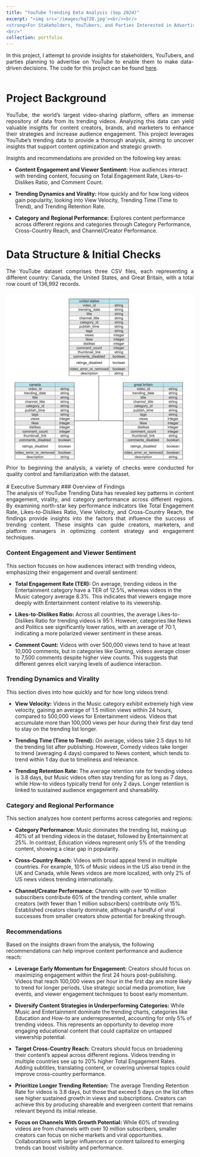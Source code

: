 ```yaml
---
title: "YouTube Trending Data Analysis (Sep 2024)"
excerpt: "<img src='/images/hq720.jpg'><br/><br/>
<strong>For Stakeholders, YouTubers, and Parties Interested in Advertising<strong>
<br/>"
collection: portfolio
---
```

<div style="text-align: justify;">
In this project, I attempt to provide insights for stakeholders, YouTubers, and parties planning to advertise on YouTube to enable them to make data-driven decisions. The code for this project can be found <a href = "https://github.com/ShawnGabriel/YouTube-Trending-Data-Analysis">here</a>.
</div>
<br/>

# Project Background
<div style="text-align: justify;">
YouTube, the world’s largest video-sharing platform, offers an immense repository of data from its trending videos. Analyzing this data can yield valuable insights for content creators, brands, and marketers to enhance their strategies and increase audience engagement. This project leverages YouTube’s trending data to provide a thorough analysis, aiming to uncover insights that support content optimization and strategic growth.

Insights and recommendations are provided on the following key areas:
</div>

- **Content Engagement and Viewer Sentiment:** How audiences interact with trending content, focusing on Total Engagement Rate, Likes-to-Dislikes Ratio, and Comment Count.
  
- **Trending Dynamics and Virality:** How quickly and for how long videos gain popularity, looking into View Velocity, Trending Time (Time to Trend), and Trending Retention Rate.
  
- **Category and Regional Performance:** Explores content performance across different regions and categories through Category Performance, Cross-Country Reach, and Channel/Creator Performance.

# Data Structure & Initial Checks
<div style="text-align: justify;">
The YouTube dataset comprises three CSV files, each representing a different country: Canada, the United States, and Great Britain, with a total row count of 136,992 records.
</div>
<br/>
<img src='/images/Screenshot 2024-12-04 at 14.26.04.png'>
<br/>
<div style="text-align: justify;">
Prior to beginning the analysis, a variety of checks were conducted for quality control and familiarization with the dataset.
</div>
<br/>
# Executive Summary
### Overview of Findings
<div style="text-align: justify;">
The analysis of YouTube Trending Data has revealed key patterns in content engagement, virality, and category performance across different regions. By examining north-star key performance indicators like Total Engagement Rate, Likes-to-Dislikes Ratio, View Velocity, and Cross-Country Reach, the findings provide insights into the factors that influence the success of trending content. These insights can guide creators, marketers, and platform managers in optimizing content strategy and engagement techniques.
</div>

### Content Engagement and Viewer Sentiment
This section focuses on how audiences interact with trending videos, emphasizing their engagement and overall sentiment:
- **Total Engagement Rate (TER):** On average, trending videos in the Entertainment category have a TER of 12.5%, whereas videos in the Music category average 8.3%. This indicates that viewers engage more deeply with Entertainment content relative to its viewership.
  
- **Likes-to-Dislikes Ratio:** Across all countries, the average Likes-to-Dislikes Ratio for trending videos is 95:1. However, categories like News and Politics see significantly lower ratios, with an average of 70:1, indicating a more polarized viewer sentiment in these areas.
  
- **Comment Count:** Videos with over 500,000 views tend to have at least 10,000 comments, but in categories like Gaming, videos average closer to 7,500 comments despite higher view counts. This suggests that different genres elicit varying levels of audience interaction.

### Trending Dynamics and Virality
This section dives into how quickly and for how long videos trend:
- **View Velocity:** Videos in the Music category exhibit extremely high view velocity, gaining an average of 1.5 million views within 24 hours, compared to 500,000 views for Entertainment videos. Videos that accumulate more than 100,000 views per hour during their first day tend to stay on the trending list longer.
  
- **Trending Time (Time to Trend):** On average, videos take 2.5 days to hit the trending list after publishing. However, Comedy videos take longer to trend (averaging 4 days) compared to News content, which tends to trend within 1 day due to timeliness and relevance.
  
- **Trending Retention Rate:** The average retention rate for trending videos is 3.8 days, but Music videos often stay trending for as long as 7 days, while How-to videos typically trend for only 2 days. Longer retention is linked to sustained audience engagement and shareability.

### Category and Regional Performance
This section analyzes how content performs across categories and regions:
- **Category Performance:** Music dominates the trending list, making up 40% of all trending videos in the dataset, followed by Entertainment at 25%. In contrast, Education videos represent only 5% of the trending content, showing a clear gap in popularity.
  
- **Cross-Country Reach:** Videos with broad appeal trend in multiple countries. For example, 10% of Music videos in the US also trend in the UK and Canada, while News videos are more localized, with only 2% of US news videos trending internationally.
  
- **Channel/Creator Performance:** Channels with over 10 million subscribers contribute 60% of the trending content, while smaller creators (with fewer than 1 million subscribers) contribute only 15%. Established creators clearly dominate, although a handful of viral successes from smaller creators show potential for breaking through.

### Recommendations
Based on the insights drawn from the analysis, the following recommendations can help improve content performance and audience reach:
- **Leverage Early Momentum for Engagement:** Creators should focus on maximizing engagement within the first 24 hours post-publishing. Videos that reach 100,000 views per hour in the first day are more likely to trend for longer periods. Use strategic social media promotion, live events, and viewer engagement techniques to boost early momentum.
  
- **Diversify Content Strategies in Underperforming Categories:** While Music and Entertainment dominate the trending charts, categories like Education and How-to are underrepresented, accounting for only 5% of trending videos. This represents an opportunity to develop more engaging educational content that could capitalize on untapped viewership potential.
  
- **Target Cross-Country Reach:** Creators should focus on broadening their content’s appeal across different regions. Videos trending in multiple countries see up to 20% higher Total Engagement Rates. Adding subtitles, translating content, or covering universal topics could improve cross-country performance.
  
- **Prioritize Longer Trending Retention:** The average Trending Retention Rate for videos is 3.8 days, but those that exceed 5 days on the list often see higher sustained growth in views and subscriptions. Creators can achieve this by producing shareable and evergreen content that remains relevant beyond its initial release.
  
- **Focus on Channels With Growth Potential:** While 60% of trending videos are from channels with over 10 million subscribers, smaller creators can focus on niche markets and viral opportunities. Collaborations with larger influencers or content tailored to emerging trends can boost visibility and performance.
